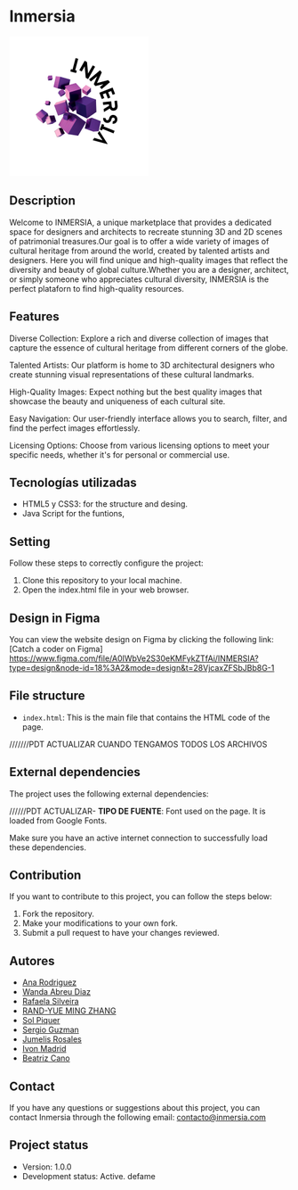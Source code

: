 # Inmersia 

![Inmersia logo](https://github.com/Team-8-F5/Inmersia/blob/feature2/images/LOGO.png)




## Description

Welcome to INMERSIA, a unique marketplace that provides a dedicated space for designers and architects to recreate stunning 3D and 2D scenes of patrimonial treasures.Our goal is to offer a wide variety of images of cultural heritage from around the world, created by talented artists and designers. Here you will find unique and high-quality images that reflect the diversity and beauty of global culture.Whether you are a designer, architect, or simply someone who appreciates cultural diversity, INMERSIA is the perfect plataforn to find high-quality resources.

## Features

Diverse Collection: Explore a rich and diverse collection of images that capture the essence of cultural heritage from different corners of the globe.

Talented Artists: Our platform is home to 3D architectural designers who create stunning visual representations of these cultural landmarks.

High-Quality Images: Expect nothing but the best quality images that showcase the beauty and uniqueness of each cultural site.

Easy Navigation: Our user-friendly interface allows you to search, filter, and find the perfect images effortlessly.

Licensing Options: Choose from various licensing options to meet your specific needs, whether it's for personal or commercial use.

## Tecnologías utilizadas
- HTML5 y CSS3: for the structure and desing.
- Java Script for the funtions,
## Setting

Follow these steps to correctly configure the project:

1. Clone this repository to your local machine.
2. Open the index.html file in your web browser.

## Design in Figma

You can view the website design on Figma by clicking the following link: [Catch a coder on Figma] https://www.figma.com/file/A0IWbVe2S30eKMFykZTfAi/INMERSIA?type=design&node-id=18%3A2&mode=design&t=28VjcaxZFSbJBb8G-1
## File structure

- `index.html`: This is the main file that contains the HTML code of the page.

///////PDT ACTUALIZAR CUANDO TENGAMOS TODOS LOS ARCHIVOS

## External dependencies

The project uses the following external dependencies:

//////PDT ACTUALIZAR- **TIPO DE FUENTE**: Font used on the page. It is loaded from Google Fonts.

Make sure you have an active internet connection to successfully load these dependencies.

## Contribution

If you want to contribute to this project, you can follow the steps below:

1. Fork the repository.
2. Make your modifications to your own fork.
3. Submit a pull request to have your changes reviewed.

## Autores
- [Ana Rodriguez](https://github.com/kayyra)
- [Wanda Abreu Diaz]()
- [Rafaela Silveira]()
- [RAND-YUE MING ZHANG]()
- [Sol Piquer]()
- [Sergio Guzman]()
- [Jumelis Rosales]()
- [Ivon Madrid]()
- [Beatriz Cano]()

## Contact

If you have any questions or suggestions about this project, you can contact Inmersia through the following email: contacto@inmersia.com

## Project status

- Version: 1.0.0
- Development status: Active. defame

[def]: "https://github.com/Team-8-F5/Inmersia/blob/feature2/images/LOGO.png"